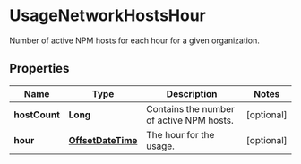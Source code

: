 

# UsageNetworkHostsHour

Number of active NPM hosts for each hour for a given organization.
## Properties

Name | Type | Description | Notes
------------ | ------------- | ------------- | -------------
**hostCount** | **Long** | Contains the number of active NPM hosts. |  [optional]
**hour** | [**OffsetDateTime**](OffsetDateTime.md) | The hour for the usage. |  [optional]



